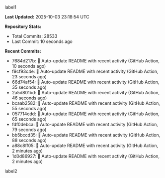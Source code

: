 
label1 
<!-- ACTIVITY_START -->
**Last Updated:** 2025-10-03 23:18:54 UTC

**Repository Stats:**
- Total Commits: 28533
- Last Commit: 10 seconds ago

**Recent Commits:**
- 7684d217b: 🤖 Auto-update README with recent activity (GitHub Action, 10 seconds ago)
- f9cf93c4e: 🤖 Auto-update README with recent activity (GitHub Action, 23 seconds ago)
- 66d74af54: 🤖 Auto-update README with recent activity (GitHub Action, 35 seconds ago)
- 2a5d801bd: 🤖 Auto-update README with recent activity (GitHub Action, 46 seconds ago)
- bcaab2582: 🤖 Auto-update README with recent activity (GitHub Action, 55 seconds ago)
- 057714cdd: 🤖 Auto-update README with recent activity (GitHub Action, 65 seconds ago)
- fdf0debca: 🤖 Auto-update README with recent activity (GitHub Action, 79 seconds ago)
- bb5bccd35: 🤖 Auto-update README with recent activity (GitHub Action, 88 seconds ago)
- a88c8ff05: 🤖 Auto-update README with recent activity (GitHub Action, 2 minutes ago)
- 1d0d86927: 🤖 Auto-update README with recent activity (GitHub Action, 2 minutes ago)
<!-- ACTIVITY_END -->

label2

